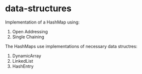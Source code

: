 # data-structures

Implementation of a HashMap using:
1. Open Addressing
2. Single Chaining

The HashMaps use implementations of necessary data structres:
1. DynamicArray
2. LinkedList
3. HashEntry
